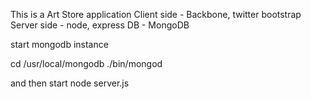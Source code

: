 This is a Art Store application 
Client side - Backbone, twitter bootstrap
Server side - node, express
DB - MongoDB



start mongodb instance

cd /usr/local/mongodb
 ./bin/mongod

 and then start node server.js

 